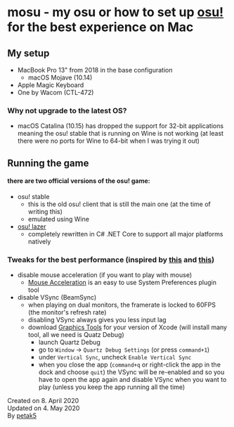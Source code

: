# mosu - my osu or how to set up [osu!](https://osu.ppy.sh) for the best experience on Mac

## My setup
- MacBook Pro 13" from 2018 in the base configuration
    - macOS Mojave (10.14)
- Apple Magic Keyboard
- One by Wacom (CTL-472)

### Why not upgrade to the latest OS?
- macOS Catalina (10.15) has dropped the support for 32-bit applications meaning the osu! stable that is running on Wine is not working (at least there were no ports for Wine to 64-bit when I was trying it out)

## Running the game
#### there are two official versions of the osu! game:

- osu! stable
  - this is the old osu! client that is still the main one (at the time of writing this)
  - emulated using Wine
- [osu! lazer](https://github.com/ppy/osu)
  - completely rewritten in C# .NET Core to support all major platforms natively

### Tweaks for the best performance (inspired by [this](https://www.reddit.com/r/osugame/comments/2zkw84/tips_for_osx_users_to_improve_performance/) and [this](https://www.reddit.com/r/macgaming/comments/3l3mp2/anyone_know_how_to_turn_off_beamsync_on_el_capitan/))
- disable mouse acceleration (if you want to play with mouse)
  - [Mouse Acceleration](https://github.com/petak5/mosu/blob/master/resources/mouseaccelerationpref13-rc.zip) is an easy to use System Preferences plugin tool
- disable VSync (BeamSync)
  - when playing on dual monitors, the framerate is locked to 60FPS (the monitor's refresh rate)
  - disabling VSync always gives you less input lag
  - download [Graphics Tools](https://developer.apple.com/download/more/?name=Graphics%20Tools) for your version of Xcode (will install many tool, all we need is Quatz Debug)
    - launch Quartz Debug
    - go to `Window` -> `Quartz Debug Settings` (or press `command+1`)
    - under `Vertical Sync`, uncheck `Enable Vertical Sync`
    - when you close the app (`command+q` or right-click the app in the dock and choose `quit`) the VSync will be re-enabled and so you have to open the app again and disable VSync when you want to play (unless you keep the app running all the time)


Created on 8. April 2020  
Updated on 4. May 2020  
By [petak5](https://github.com/petak5)
